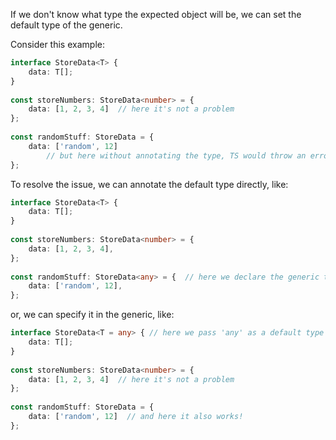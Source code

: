 If we don't know what type the expected object will be, we can set the default type of the generic.

Consider this example:

```ts
interface StoreData<T> {
    data: T[];  
}  
  
const storeNumbers: StoreData<number> = {  
    data: [1, 2, 3, 4]  // here it's not a problem
};  
  
const randomStuff: StoreData = {  
    data: ['random', 12]  
 	    // but here without annotating the type, TS would throw an error,                   because it expects type to be specified
};
```

To resolve the issue, we can annotate the default type directly, like:

```ts
interface StoreData<T> {
    data: T[];  
}  
  
const storeNumbers: StoreData<number> = {  
    data: [1, 2, 3, 4],
};  
  
const randomStuff: StoreData<any> = {  // here we declare the generic type
    data: ['random', 12],
};
```

or, we can specify it in the generic, like:

```ts
interface StoreData<T = any> { // here we pass 'any' as a default type
    data: T[];  
}  
  
const storeNumbers: StoreData<number> = {  
    data: [1, 2, 3, 4]  // here it's not a problem
};  
  
const randomStuff: StoreData = {  
    data: ['random', 12]  // and here it also works!
};
```